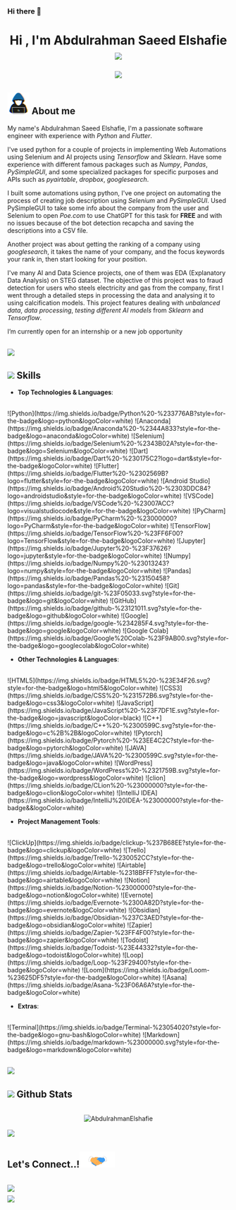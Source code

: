 ### Hi there 👋

<h1 align="center"><b>Hi , I'm Abdulrahman Saeed Elshafie </b><img src="https://media.giphy.com/media/hvRJCLFzcasrR4ia7z/giphy.gif" width="35"></h1>
<!--  -->
<p align="center">
  <a href="https://github.com/DenverCoder1/readme-typing-svg"><img src="https://readme-typing-svg.herokuapp.com?font=Time+New+Roman&color=cyan&size=25&center=true&vCenter=true&width=600&height=100&lines=Assalamu+O+Alaikum+Warahmatullah😊,;Senior+Computer+Science+Student👨‍🎓,;Passionate+Python+Developer🐍,;Self-Learning+Flutter+Developer📖,;Project+Management+,+Productivity+Nerd📚;"></a>
</p>

## <picture><img src = "https://github.com/0xAbdulKhalid/0xAbdulKhalid/raw/main/assets/mdImages/about_me.gif" width = 50px></picture> **About me**
My name's Abdulrahman Saeed Elshafie, I'm a passionate software engineer with experience with *Python* and *Flutter*. 

I've used python for a couple of projects in implementing Web Automations using Selenium and AI projects using *Tensorflow* and *Sklearn*. Have some experience with different famous packages such as *Numpy*, *Pandas*, *PySimpleGUI*, and some specialized packages for specific purposes and APIs such as *pyairtable*, *dropbox*, *googlesearch*.

I built some automations using python, I've one project on automating the process of creating job description using *Selenium* and *PySimpleGUI*. Used PySimpleGUI to take some info about the company from the user and Selenium to open *Poe.com* to use ChatGPT for this task for **FREE** and with no issues because of the bot detection recapcha and saving the descriptions into a CSV file. 

Another project was about getting the ranking of a company using *googlesearch*, it takes the name of your company, and the focus keywords your rank in, then start looking for your position. 

I've many AI and Data Science projects, one of them was EDA (Explanatory Data Analysis) on STEG dataset. The objective of this project was to fraud detection for users who steels electricity and gas from the company, first I went through a detailed steps in processing the data and analysing it to using calcification models. This project features dealing with *unbalanced data*, *data processing*, *testing different AI models* from *Sklearn* and *Tensorflow*.


I’m currently open for an internship or a new job opportunity

<br>
<img src="https://user-images.githubusercontent.com/73097560/115834477-dbab4500-a447-11eb-908a-139a6edaec5c.gif">
<br>


## <img src="https://media2.giphy.com/media/QssGEmpkyEOhBCb7e1/giphy.gif?cid=ecf05e47a0n3gi1bfqntqmob8g9aid1oyj2wr3ds3mg700bl&rid=giphy.gif" width ="25"><b> Skills</b>

<p align="center">

- **Top Technologies & Languages**:
<br>
	![Python](https://img.shields.io/badge/Python%20-%233776AB?style=for-the-badge&logo=python&logoColor=white)
	![Anaconda](https://img.shields.io/badge/Anaconda%20-%2344A833?style=for-the-badge&logo=anaconda&logoColor=white)
	![Selenium](https://img.shields.io/badge/Selenium%20-%2343B02A?style=for-the-badge&logo=Selenium&logoColor=white)
	![Dart](https://img.shields.io/badge/Dart%20-%230175C2?logo=dart&style=for-the-badge&logoColor=white)
	![Flutter](https://img.shields.io/badge/Flutter%20-%2302569B?logo=flutter&style=for-the-badge&logoColor=white)
	![Android Studio](https://img.shields.io/badge/Android%20Studio%20-%2303DDC84?logo=androidstudio&style=for-the-badge&logoColor=white)
	![VSCode](https://img.shields.io/badge/VSCode%20-%23007ACC?logo=visualstudiocode&style=for-the-badge&logoColor=white)
	![PyCharm](https://img.shields.io/badge/PyCharm%20-%23000000?logo=PyCharm&style=for-the-badge&logoColor=white)
  ![TensorFlow](https://img.shields.io/badge/TensorFlow%20-%23FF6F00?logo=TensorFlow&style=for-the-badge&logoColor=white)
  ![Jupyter](https://img.shields.io/badge/Jupyter%20-%23F37626?logo=jupyter&style=for-the-badge&logoColor=white)
  ![Numpy](https://img.shields.io/badge/Numpy%20-%23013243?logo=numpy&style=for-the-badge&logoColor=white)
  ![Pandas](https://img.shields.io/badge/Pandas%20-%23150458?logo=pandas&style=for-the-badge&logoColor=white)
 ![Git](https://img.shields.io/badge/git-%23F05033.svg?style=for-the-badge&logo=git&logoColor=white)
  ![GitHub](https://img.shields.io/badge/github-%23121011.svg?style=for-the-badge&logo=github&logoColor=white)
  ![Google](https://img.shields.io/badge/google-%234285F4.svg?style=for-the-badge&logo=google&logoColor=white)
  ![Google Colab](https://img.shields.io/badge/Google%20Colab-%23F9AB00.svg?style=for-the-badge&logo=googlecolab&logoColor=white)
  <br>   
    
- **Other Technologies & Languages**:
<br>
	![HTML5](https://img.shields.io/badge/HTML5%20-%23E34F26.svg?style=for-the-badge&logo=html5&logoColor=white)
  ![CSS3](https://img.shields.io/badge/CSS%20-%231572B6.svg?style=for-the-badge&logo=css3&logoColor=white)
  ![JavaScript](https://img.shields.io/badge/JavaScript%20-%23F7DF1E.svg?style=for-the-badge&logo=javascript&logoColor=black)
  ![C++](https://img.shields.io/badge/C++%20-%2300599C.svg?style=for-the-badge&logo=c%2B%2B&logoColor=white)
  ![Pytorch](https://img.shields.io/badge/Pytorch%20-%23EE4C2C?style=for-the-badge&logo=pytorch&logoColor=white)
  ![JAVA](https://img.shields.io/badge/JAVA%20-%2300599C.svg?style=for-the-badge&logo=java&logoColor=white)
  ![WordPress](https://img.shields.io/badge/WordPress%20-%2321759B.svg?style=for-the-badge&logo=wordpress&logoColor=white)
  ![clion](https://img.shields.io/badge/CLion%20-%23000000?style=for-the-badge&logo=clion&logoColor=white)
  ![IntelliJ IDEA](https://img.shields.io/badge/IntelliJ%20IDEA-%23000000?style=for-the-badge&&logoColor=white)

<br>

- **Project Management Tools**:
<br>
  ![ClickUp](https://img.shields.io/badge/clickup-%237B68EE?style=for-the-badge&logo=clickup&logoColor=white)
  ![Trello](https://img.shields.io/badge/Trello-%230052CC?style=for-the-badge&logo=trello&logoColor=white)
  ![Airtable](https://img.shields.io/badge/Airtable-%2318BFFF?style=for-the-badge&logo=airtable&logoColor=white)
  ![Notion](https://img.shields.io/badge/Notion-%23000000?style=for-the-badge&logo=notion&logoColor=white)
  ![Evernote](https://img.shields.io/badge/Evernote-%2300A82D?style=for-the-badge&logo=evernote&logoColor=white)
  ![Obsidian](https://img.shields.io/badge/Obsidian-%237C3AED?style=for-the-badge&logo=obsidian&logoColor=white)
  ![Zapier](https://img.shields.io/badge/Zapier-%23FF4F00?style=for-the-badge&logo=zapier&logoColor=white)
  ![Todoist](https://img.shields.io/badge/Todoist-%23E44332?style=for-the-badge&logo=todoist&logoColor=white)
  ![Loop](https://img.shields.io/badge/Loop-%23F29400?style=for-the-badge&logoColor=white)
  ![Loom](https://img.shields.io/badge/Loom-%23625DF5?style=for-the-badge&logoColor=white)
  ![Asana](https://img.shields.io/badge/Asana-%23F06A6A?style=for-the-badge&logoColor=white)

<br>

- **Extras**:
<br>
    ![Terminal](https://img.shields.io/badge/Terminal-%23054020?style=for-the-badge&logo=gnu-bash&logoColor=white)
    ![Markdown](https://img.shields.io/badge/markdown-%23000000.svg?style=for-the-badge&logo=markdown&logoColor=white)   


</p>


<br>
<img src="https://user-images.githubusercontent.com/73097560/115834477-dbab4500-a447-11eb-908a-139a6edaec5c.gif">
<br>


## <img src="https://media.giphy.com/media/iY8CRBdQXODJSCERIr/giphy.gif" width="35"><b> Github Stats </b>
<br>

<div align="center">
  <img src="https://github-readme-stats.vercel.app/api/top-langs?username=AbdulrahmanElshafie&show_icons=true&locale=en&layout=compact&line_height=20&title_color=7A7ADB&icon_color=2234AE&text_color=D3D3D3&bg_color=0,000000,130F40" width="375"  alt="AbdulrahmanElshafie"/>
</div>

<br>
<img src="https://user-images.githubusercontent.com/73097560/115834477-dbab4500-a447-11eb-908a-139a6edaec5c.gif">
<br>

## <b> Let's Connect..!</b><img src="https://github.com/0xAbdulKhalid/0xAbdulKhalid/raw/main/assets/mdImages/handshake.gif" width ="80">
<br>

<a href="mailto:sabdo6177@gmail.com" target="_blank">
<img src="https://img.shields.io/badge/gmail:Abdulrahman Saeed Elshafie-%23EA4335?style=for-the-badge&logo=gmail&logoColor=white" t=mail style="margin-bottom: 5px;" />
</a>

<br>
<img src="https://user-images.githubusercontent.com/73097560/115834477-dbab4500-a447-11eb-908a-139a6edaec5c.gif">
<br>

